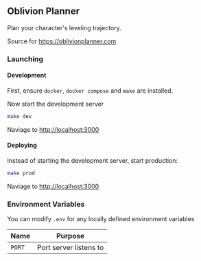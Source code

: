 ## Oblivion Planner

Plan your character's leveling trajectory.

Source for https://oblivionplanner.com

### Launching

#### Development

First, ensure `docker`, `docker compose` and `make` are installed.

Now start the development server

```bash
make dev
```

Naviage to [http://localhost:3000](http://localhost:3000)

#### Deploying

Instead of starting the development server, start production:

```bash
make prod
```

Naviage to [http://localhost:3000](http://localhost:3000)

### Environment Variables

You can modify `.env` for any locally defined environment variables

| Name   | Purpose                |
| ------ | ---------------------- |
| `PORT` | Port server listens to |
